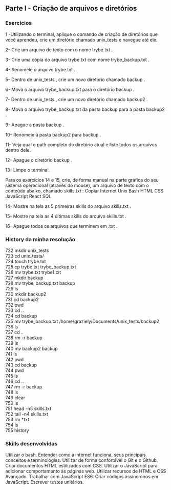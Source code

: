 ## Parte I - Criação de arquivos e diretórios

### Exercícios

1 -Utilizando o terminal, aplique o comando de criação de diretórios que você aprendeu, crie um diretório chamado unix_tests e navegue até ele.

2- Crie um arquivo de texto com o nome trybe.txt .

3- Crie uma cópia do arquivo trybe.txt com nome trybe_backup.txt .

4- Renomeie o arquivo trybe.txt .

5- Dentro de unix_tests , crie um novo diretório chamado backup .

6- Mova o arquivo trybe_backup.txt para o diretório backup .

7- Dentro de unix_tests , crie um novo diretório chamado backup2 .

8- Mova o arquivo trybe_backup.txt da pasta backup para a pasta backup2 .

9- Apague a pasta backup .

10- Renomeie a pasta backup2 para backup .

11- Veja qual o path completo do diretório atual e liste todos os arquivos dentro dele.

12- Apague o diretório backup .

13- Limpe o terminal.

Para os exercícios 14 e 15, crie, de forma manual na parte gráfica do seu sistema operacional (através do mouse), um arquivo de texto com o conteúdo abaixo, chamado skills.txt :
Copiar
Internet
Unix
Bash
HTML
CSS
JavaScript
React
SQL

14- Mostre na tela as 5 primeiras skills do arquivo skills.txt .

15- Mostre na tela as 4 últimas skills do arquivo skills.txt .

16- Apague todos os arquivos que terminem em .txt .

### History da minha resolução

  722  mkdir unix_tests  
  723  cd unix_tests/  
  724  touch trybe.txt  
  725  cp trybe.txt trybe_backup.txt  
  726  mv trybe.txt trybe1.txt  
  727  mkdir backup  
  728  mv trybe_backup.txt backup  
  729  ls  
  730  mkdir backup2  
  731  cd backup2  
  732  pwd  
  733  cd ..  
  734  cd backup  
  735  mv trybe_backup.txt /home/graziely/Documents/unix_tests/backup2  
  736  ls  
  737  cd ..  
  738  rm -r backup  
  739  ls  
  740  mv backup2 backup  
  741  ls  
  742  pwd  
  743  cd backup  
  744  pwd  
  745  ls  
  746  cd ..  
  747  rm -r backup  
  748  ls  
  749  clear  
  750  ls  
  751  head -n5 skills.txt  
  752  tail -n4 skills.txt  
  753  rm *txt  
  754  ls  
  755  history  


### Skills desenvolvidas
Utilizar o bash.
Entender como a internet funciona, seus principais conceitos e terminologias.
Utilizar de forma confortável o Git e o Github.
Criar documentos HTML estilizados com CSS.
Utilizar o JavaScript para adicionar comportamento às páginas web.
Utilizar recursos de HTML e CSS Avançado.
Trabalhar com JavaScript ES6.
Criar códigos assíncronos em JavaScript.
Escrever testes unitários.

